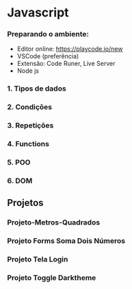 # Javascript

### Preparando o ambiente:

- Editor online: https://playcode.io/new
- VSCode (preferência)
- Extensão: Code Runer, Live Server
- Node js

### 1. Tipos de dados

### 2. Condições

### 3. Repetições

### 4. Functions

### 5. POO

### 6. DOM

## Projetos

### Projeto-Metros-Quadrados

### Projeto Forms Soma Dois Números

### Projeto Tela Login

### Projeto Toggle Darktheme
